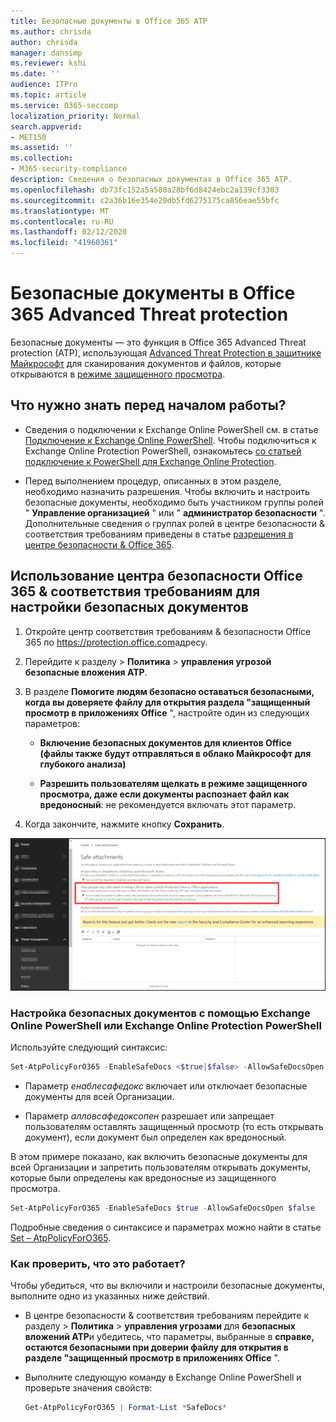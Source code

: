 ```yaml
---
title: Безопасные документы в Office 365 ATP
ms.author: chrisda
author: chrisda
manager: dansimp
ms.reviewer: kshi
ms.date: ''
audience: ITPro
ms.topic: article
ms.service: O365-seccomp
localization_priority: Normal
search.appverid:
- MET150
ms.assetid: ''
ms.collection:
- M365-security-compliance
description: Сведения о безопасных документах в Office 365 ATP.
ms.openlocfilehash: db73fc152a5a580a28bf6d8424ebc2a139cf3303
ms.sourcegitcommit: c2a36b16e354e20db5fd6275175ca856eae55bfc
ms.translationtype: MT
ms.contentlocale: ru-RU
ms.lasthandoff: 02/12/2020
ms.locfileid: "41960361"
---
```

# <a name="safe-documents-in-office-365-advanced-threat-protection"></a>Безопасные документы в Office 365 Advanced Threat protection

Безопасные документы — это функция в Office 365 Advanced Threat protection (ATP), использующая [Advanced Threat Protection в защитнике Майкрософт](https://docs.microsoft.com/windows/security/threat-protection/microsoft-defender-atp/microsoft-defender-advanced-threat-protection) для сканирования документов и файлов, которые открываются в [режиме защищенного просмотра](https://support.office.com/article/d6f09ac7-e6b9-4495-8e43-2bbcdbcb6653).

## <a name="what-do-you-need-to-know-before-you-begin"></a>Что нужно знать перед началом работы?

- Сведения о подключении к Exchange Online PowerShell см. в статье [Подключение к Exchange Online PowerShell](https://docs.microsoft.com/powershell/exchange/exchange-online/connect-to-exchange-online-powershell/connect-to-exchange-online-powershell). Чтобы подключиться к Exchange Online Protection PowerShell, ознакомьтесь [со статьей подключение к PowerShell для Exchange Online Protection](https://docs.microsoft.com/powershell/exchange/exchange-eop/connect-to-exchange-online-protection-powershell).

- Перед выполнением процедур, описанных в этом разделе, необходимо назначить разрешения. Чтобы включить и настроить безопасные документы, необходимо быть участником группы ролей " **Управление организацией** " или " **администратор безопасности** ". Дополнительные сведения о группах ролей в центре безопасности & соответствия требованиям приведены в статье [разрешения в центре безопасности & Office 365](permissions-in-the-security-and-compliance-center.md).

## <a name="use-the-office-365-security--compliance-center-to-configure-safe-documents"></a>Использование центра безопасности Office 365 & соответствия требованиям для настройки безопасных документов

1. Откройте центр соответствия требованиям & безопасности Office 365 по <https://protection.office.com>адресу.

2. Перейдите к разделу \> **Политика** \> **управления угрозой** **безопасные вложения ATP**.

3. В разделе **Помогите людям безопасно оставаться безопасными, когда вы доверяете файлу для открытия раздела "защищенный просмотр в приложениях Office** ", настройте один из следующих параметров:

   - **Включение безопасных документов для клиентов Office (файлы также будут отправляться в облако Майкрософт для глубокого анализа)**

   - **Разрешить пользователям щелкать в режиме защищенного просмотра, даже если документы распознает файл как вредоносный**: не рекомендуется включать этот параметр.

4. Когда закончите, нажмите кнопку **Сохранить**.

![Страница безопасных вложений ATP](../media/safe-docs.png)

### <a name="use-exchange-online-powershell-or-exchange-online-protection-powershell-to-configure-safe-documents"></a>Настройка безопасных документов с помощью Exchange Online PowerShell или Exchange Online Protection PowerShell

Используйте следующий синтаксис:

```powershell
Set-AtpPolicyForO365 -EnableSafeDocs <$true|$false> -AllowSafeDocsOpen <$true|$false>
```

- Параметр _енаблесафедокс_ включает или отключает безопасные документы для всей Организации.

- Параметр _алловсафедоксопен_ разрешает или запрещает пользователям оставлять защищенный просмотр (то есть открывать документ), если документ был определен как вредоносный.

В этом примере показано, как включить безопасные документы для всей Организации и запретить пользователям открывать документы, которые были определены как вредоносные из защищенного просмотра.

```powershell
Set-AtpPolicyForO365 -EnableSafeDocs $true -AllowSafeDocsOpen $false
```

Подробные сведения о синтаксисе и параметрах можно найти в статье [Set – AtpPolicyForO365](https://docs.microsoft.com/powershell/module/exchange/advanced-threat-protection/set-atppolicyforo365).

### <a name="how-do-i-know-this-worked"></a>Как проверить, что это работает?

Чтобы убедиться, что вы включили и настроили безопасные документы, выполните одно из указанных ниже действий.

- В центре безопасности & соответствия требованиям перейдите к разделу \> **Политика** \> **управления угрозами** для **безопасных вложений ATP**и убедитесь, что параметры, выбранные в **справке, остаются безопасными при доверии файлу для открытия в разделе "защищенный просмотр в приложениях Office** ".

- Выполните следующую команду в Exchange Online PowerShell и проверьте значения свойств:

  ```powershell
  Get-AtpPolicyForO365 | Format-List *SafeDocs*
  ```
